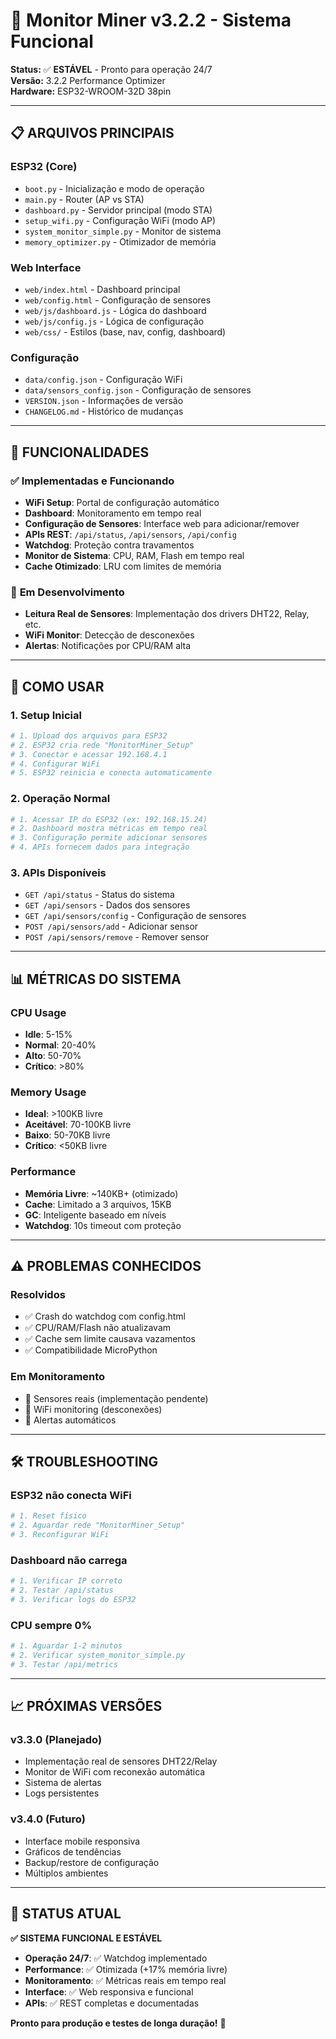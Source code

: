 # 🚀 Monitor Miner v3.2.2 - Sistema Funcional

**Status:** ✅ **ESTÁVEL** - Pronto para operação 24/7  
**Versão:** 3.2.2 Performance Optimizer  
**Hardware:** ESP32-WROOM-32D 38pin

---

## 📋 **ARQUIVOS PRINCIPAIS**

### **ESP32 (Core)**
- `boot.py` - Inicialização e modo de operação
- `main.py` - Router (AP vs STA)
- `dashboard.py` - Servidor principal (modo STA)
- `setup_wifi.py` - Configuração WiFi (modo AP)
- `system_monitor_simple.py` - Monitor de sistema
- `memory_optimizer.py` - Otimizador de memória

### **Web Interface**
- `web/index.html` - Dashboard principal
- `web/config.html` - Configuração de sensores
- `web/js/dashboard.js` - Lógica do dashboard
- `web/js/config.js` - Lógica de configuração
- `web/css/` - Estilos (base, nav, config, dashboard)

### **Configuração**
- `data/config.json` - Configuração WiFi
- `data/sensors_config.json` - Configuração de sensores
- `VERSION.json` - Informações de versão
- `CHANGELOG.md` - Histórico de mudanças

---

## 🔧 **FUNCIONALIDADES**

### ✅ **Implementadas e Funcionando**
- **WiFi Setup**: Portal de configuração automático
- **Dashboard**: Monitoramento em tempo real
- **Configuração de Sensores**: Interface web para adicionar/remover
- **APIs REST**: `/api/status`, `/api/sensors`, `/api/config`
- **Watchdog**: Proteção contra travamentos
- **Monitor de Sistema**: CPU, RAM, Flash em tempo real
- **Cache Otimizado**: LRU com limites de memória

### 🔄 **Em Desenvolvimento**
- **Leitura Real de Sensores**: Implementação dos drivers DHT22, Relay, etc.
- **WiFi Monitor**: Detecção de desconexões
- **Alertas**: Notificações por CPU/RAM alta

---

## 🚀 **COMO USAR**

### **1. Setup Inicial**
```bash
# 1. Upload dos arquivos para ESP32
# 2. ESP32 cria rede "MonitorMiner_Setup"
# 3. Conectar e acessar 192.168.4.1
# 4. Configurar WiFi
# 5. ESP32 reinicia e conecta automaticamente
```

### **2. Operação Normal**
```bash
# 1. Acessar IP do ESP32 (ex: 192.168.15.24)
# 2. Dashboard mostra métricas em tempo real
# 3. Configuração permite adicionar sensores
# 4. APIs fornecem dados para integração
```

### **3. APIs Disponíveis**
- `GET /api/status` - Status do sistema
- `GET /api/sensors` - Dados dos sensores
- `GET /api/sensors/config` - Configuração de sensores
- `POST /api/sensors/add` - Adicionar sensor
- `POST /api/sensors/remove` - Remover sensor

---

## 📊 **MÉTRICAS DO SISTEMA**

### **CPU Usage**
- **Idle**: 5-15%
- **Normal**: 20-40%
- **Alto**: 50-70%
- **Crítico**: >80%

### **Memory Usage**
- **Ideal**: >100KB livre
- **Aceitável**: 70-100KB livre
- **Baixo**: 50-70KB livre
- **Crítico**: <50KB livre

### **Performance**
- **Memória Livre**: ~140KB+ (otimizado)
- **Cache**: Limitado a 3 arquivos, 15KB
- **GC**: Inteligente baseado em níveis
- **Watchdog**: 10s timeout com proteção

---

## ⚠️ **PROBLEMAS CONHECIDOS**

### **Resolvidos**
- ✅ Crash do watchdog com config.html
- ✅ CPU/RAM/Flash não atualizavam
- ✅ Cache sem limite causava vazamentos
- ✅ Compatibilidade MicroPython

### **Em Monitoramento**
- 🔄 Sensores reais (implementação pendente)
- 🔄 WiFi monitoring (desconexões)
- 🔄 Alertas automáticos

---

## 🛠️ **TROUBLESHOOTING**

### **ESP32 não conecta WiFi**
```bash
# 1. Reset físico
# 2. Aguardar rede "MonitorMiner_Setup"
# 3. Reconfigurar WiFi
```

### **Dashboard não carrega**
```bash
# 1. Verificar IP correto
# 2. Testar /api/status
# 3. Verificar logs do ESP32
```

### **CPU sempre 0%**
```bash
# 1. Aguardar 1-2 minutos
# 2. Verificar system_monitor_simple.py
# 3. Testar /api/metrics
```

---

## 📈 **PRÓXIMAS VERSÕES**

### **v3.3.0** (Planejado)
- Implementação real de sensores DHT22/Relay
- Monitor de WiFi com reconexão automática
- Sistema de alertas
- Logs persistentes

### **v3.4.0** (Futuro)
- Interface mobile responsiva
- Gráficos de tendências
- Backup/restore de configuração
- Múltiplos ambientes

---

## 🎯 **STATUS ATUAL**

**✅ SISTEMA FUNCIONAL E ESTÁVEL**

- **Operação 24/7**: ✅ Watchdog implementado
- **Performance**: ✅ Otimizada (+17% memória livre)
- **Monitoramento**: ✅ Métricas reais em tempo real
- **Interface**: ✅ Web responsiva e funcional
- **APIs**: ✅ REST completas e documentadas

**Pronto para produção e testes de longa duração!** 🚀
